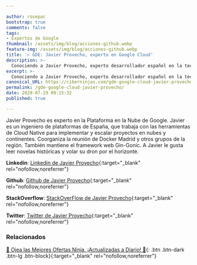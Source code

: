 ```yaml
---

author: rosepac
bootstrap: true
comments: false
tags:
- Expertos de Google
thumbnail: /assets/img/blog/acciones-github.webp
feature-img: /assets/img/blog/acciones-github.webp
title: '▷ GDE: Javier Provecho, experto en Google Cloud'
description: >-
  Conociendo a Javier Provecho, experto desarrollador español en la tecnología G Suite he incluido en el programa de Expertos de Desarrolladores de Google 2020.
excerpt: >-
  Conociendo a Javier Provecho, experto desarrollador español en la tecnología G Suite he incluido en el programa de Expertos de Desarrolladores de Google 2020.
canonical_URL: https://ciberninjas.com/gde-google-cloud-javier-provecho/
permalink: /gde-google-cloud-javier-provecho/
date: 2020-07-29 09:15:32
published: true

---
```


Javier Provecho es experto en la Plataforma en la Nube de Google. Javier es un ingeniero de plataformas de España, que trabaja con las herramientas de Cloud Native para implementar y escalar proyectos en nubes y continentes. Coorganiza la reunión de Docker Madrid y otros grupos de la región. También mantiene el framework web Gin-Gonic. A Javier le gusta leer novelas históricas y volar su dron por el horizonte.

**Linkedin**: [Linkedin de Javier Provecho](https://www.linkedin.com/in/javierprovecho/){:target="_blank" rel="nofollow,noreferrer"}

**Github**: [Github de Javier Provecho](https://www.github.com/javierprovecho){:target="_blank" rel="nofollow,noreferrer"}

**StackOverflow**: [StackOverFlow de Javier Provecho](https://www.stackoverflow.com/users/1625709/javier-provecho-fern%C3%A1ndez){:target="_blank" rel="nofollow,noreferrer"}

**Twitter**: [Twitter de Javier Provecho](https://www.twitter.com/javierprovecho){:target="_blank" rel="nofollow,noreferrer"}
<!-- https://developers.google.com/community/experts/directory/profile/profile-carlos_sanchez -->

### **Relacionados** <!-- omit in toc -->

[🎁 Ojea las Mejores Ofertas Ninja, ¡Actualizadas a Diario! 🛒](https://www.amazon.es/shop/cibercursos){: .btn .btn-dark .btn-lg .btn-block}{:target="_blank" rel="nofollow,noreferrer"}